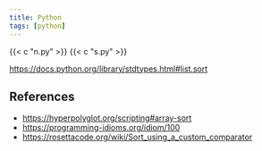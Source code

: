 ```yaml
---
title: Python
tags: [python]
---
```


{{< c "n.py" >}}
{{< c "s.py" >}}

<https://docs.python.org/library/stdtypes.html#list.sort>

## References

- <https://hyperpolyglot.org/scripting#array-sort>
- <https://programming-idioms.org/idiom/100>
- <https://rosettacode.org/wiki/Sort_using_a_custom_comparator>
